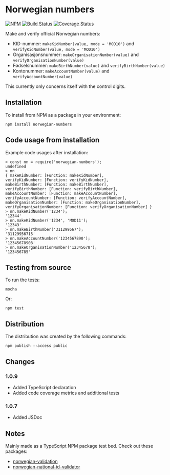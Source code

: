 # Norwegian numbers

[![NPM](https://img.shields.io/npm/v/norwegian-numbers.svg)](https://www.npmjs.com/package/norwegian-numbers) [![Build Status](https://travis-ci.com/Ondkloss/norwegian-numbers.js.svg?branch=master)](https://travis-ci.com/Ondkloss/norwegian-numbers.js) [![Coverage Status](https://coveralls.io/repos/github/Ondkloss/norwegian-numbers.js/badge.svg?branch=master)](https://coveralls.io/github/Ondkloss/norwegian-numbers.js?branch=master)

Make and verify official Norwegian numbers:

* KID-nummer: `makeKidNumber(value, mode = 'MOD10')` and `verifyKidNumber(value, mode = 'MOD10')`
* Organisasjonsnummer: `makeOrganisationNumber(value)` and `verifyOrganisationNumber(value)`
* Fødselsnummer: `makeBirthNumber(value)` and `verifyBirthNumber(value)`
* Kontonummer: `makeAccountNumber(value)` and `verifyAccountNumber(value)`

This currently only concerns itself with the control digits.

## Installation

To install from NPM as a package in your environment:

    npm install norwegian-numbers

## Code usage from installation

Example code usages after installation:

    > const nn = require('norwegian-numbers');
    undefined
    > nn
    { makeKidNumber: [Function: makeKidNumber],
    verifyKidNumber: [Function: verifyKidNumber],
    makeBirthNumber: [Function: makeBirthNumber],
    verifyBirthNumber: [Function: verifyBirthNumber],
    makeAccountNumber: [Function: makeAccountNumber],
    verifyAccountNumber: [Function: verifyAccountNumber],
    makeOrganisationNumber: [Function: makeOrganisationNumber],
    verifyOrganisationNumber: [Function: verifyOrganisationNumber] }
    > nn.makeKidNumber('1234');
    '12344'
    > nn.makeKidNumber('1234', 'MOD11');
    '12343'
    > nn.makeBirthNumber('311299567');
    '31129956715'
    > nn.makeAccountNumber('1234567890');
    '12345678903'
    > nn.makeOrganisationNumber('12345678');
    '123456785'

## Testing from source

To run the tests:

    mocha

Or:

    npm test

## Distribution

The distribution was created by the following commands:

    npm publish --access public

## Changes

### 1.0.9

* Added TypeScript declaration
* Added code coverage metrics and additional tests

### 1.0.7

* Added JSDoc

## Notes

Mainly made as a TypeScript NPM package test bed. Check out these packages:

* [norwegian-validation](https://www.npmjs.com/package/norwegian-validation)
* [norwegian-national-id-validator](https://www.npmjs.com/package/norwegian-national-id-validator)

